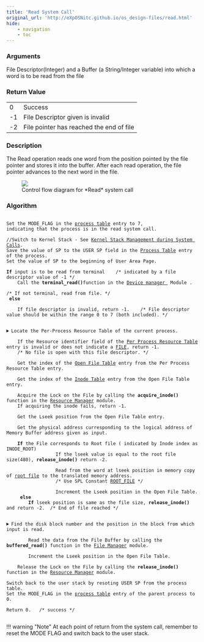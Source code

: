 ```yaml
---
title: 'Read System Call'
original_url: 'http://eXpOSNitc.github.io/os_design-files/read.html'
hide: 
    - navigation
    - toc
---
```


### Arguments
File Descriptor(Integer) and a Buffer (a String/Integer variable) into which a word is to be read from the file


### Return Value

|     |                                          |
| --- | ---------------------------------------- |
| 0   | Success                                  |
| -1  | File Descriptor given is invalid         |
| -2  | File pointer has reached the end of file |

### Description
The Read operation reads one word from the position pointed by the file pointer and stores it into the buffer. After each read operation, the file pointer advances to the next word in the file.

<figure>
	<img src="../../assets/img/roadmap/FileRead.png">
	<figcaption>Control flow diagram for *Read* system call</figcaption>
</figure>

  
  

### Algorithm


<pre><code>
Set the MODE_FLAG in the <a href="../../os-design/process-table/">process table</a> entry to 7, 
indicating that the process is in the read system call.

//Switch to Kernel Stack - See <a href="../../os-design/stack-smcall/">Kernel Stack Management during System Calls</a>. 
Save the value of SP to the USER SP field in the <a href="../../os-design/process-table/">Process Table</a> entry of the process.
Set the value of SP to the beginning of User Area Page.

<b>If</b> input is to be read from terminal    /* indicated by a file descriptor value of -1 */
	Call the <b>terminal_read()</b>function in the <a href="../../modules/module-04/" target="_blank">Device manager </a> Module .
			 
/* If not terminal, read from file. */
<b> else </b>

	If file descriptor is invalid, return -1.    /* File descriptor value should be within the range 0 to 7 (both included). */

	<details class="code-accordion"><summary>Locate the Per-Process Resource Table of the current process.</summary>
                Find the PID of the current process from the <a href="../../os-design/mem-ds/#system-status-table" target="_blank">System Status Table</a>.
                Find the User Area page number from the <a href="../../os-design/process-table/#per_process_table" target="_blank">Process Table</a> entry.
                The  <a href="../../os-design/process-table/#per_process_table">Per-Process Resource Table</a> is located at the  <a href="../../support-tools/constants/" target="_blank">RESOURCE_TABLE_OFFSET</a> from the base of the <a href="../../os-design/process-table/#user_area" target="_blank"> User Area Page </a>.
	</details>
	If the Resource identifier field of the <a href="../../os-design/process-table/#per_process_table" target="_blank">Per Process Resource Table</a> entry is invalid or does not indicate a <a href="../../support-tools/constants/" target="_blank">FILE</a>, return -1.  
	/* No file is open with this file descriptor. */

	Get the index of the <a href="../../os-design/mem-ds/#open-file-table" target="_blank">Open File Table</a> entry from the Per Process Resource Table entry.

	Get the index of the <a href="../../os-design/disk-ds/#inode-table" target="_blank">Inode Table</a> entry from the Open File Table entry. 
	
	Acquire the Lock on the File by calling the <b>acquire_inode()</b> function in the <a href="../../modules/module-00/" target="_blank">Resource Manager</a> module.
	If acquiring the inode fails, return -1.

	Get the Lseek position from the Open File Table entry.
      
	Get the physical address curresponding to the logical address of Memory Buffer address given as input.

	<b>If</b> the File corresponds to Root file ( indicated by Inode index as INODE_ROOT)  
                  If the lseek value is equal to the root file size(480), <b>release_inode()</b> return -2. 

                  Read from the word at lseek position in memory copy of <a href="../../os-design/disk-ds/#root-file">root file</a> to the translated memory address. 
		  		  /* Use SPL Constant <a href="../../support-tools/constants/ ">ROOT_FILE</a> */

                  Increment the Lseek position in the Open File Table.        
	<b> else </b>
		<b>If</b> lseek position is same as the file size, <b>release_inode()</b> and return -2.  /* End of file reached */

		<details class="code-accordion"><summary>Find the disk block number and the position in the block from which input is read.</summary>
			Get the block index from lseek position.   /* lseek/512 gives the index of the block */
			Get the disk block number corresponding to the block index from the <a href="../../os-design/disk-ds/#inode-table" target="_blank">Inode Table</a> .
            Get the offset value from lseek position.   /* lseek%512 gives the position to be read from.*/
      	</details>
		Read the data from the File Buffer by calling the <b>buffered_read()</b> function in the <a href="../../modules/module-03/" target="_blank">File Manager</a> module.

		Increment the Lseek position in the Open File Table.

	Release the Lock on the File by calling the <b>release_inode()</b> function in the <a href="../../modules/module-00/" target="_blank">Resource Manager</a> module.

Switch back to the user stack by resoting USER SP from the process table.
Set the MODE_FLAG in the <a href="../../os-design/process-table/">process table</a> entry of the parent process to 0.

Return 0.   /* success */

</code></pre>

!!! warning "Note"
	At each point of return from the system call, remember to reset the MODE FLAG and switch back to the user stack.





















